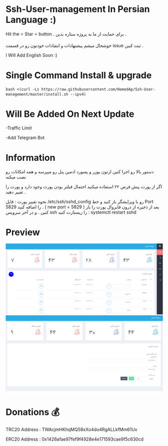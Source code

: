 # Ssh-User-management In Persian Language :)
Hit the ⭐ Star ⭐ button .
برای حمایت از ما به پروژه ستاره بدین . 

خوشحال میشم پیشنهادات و انتقادات خودتون رو در قسمت issue ثبت کنین .

I Will Add English Soon :)

# Single Command Install & upgrade


````
bash <(curl -Ls https://raw.githubusercontent.com/HamedAp/Ssh-User-management/master/install.sh --ipv4)
````
# Will Be Added On Next Update 

-Traffic Limit

-Add Telegram Bot




# Information
دستور بالا رو اجرا کنین ازتون یوزر و پسورد ادمین پنل رو میپرسه و همه امکانات رو نصب میکنه 

اگر از پورت پیش فرض ۲۲ استفاده میکنید احتمال فیلتر بودن پورت وجود دارد و پورت را تغییر دهید .

نحوه تغییر پورت : 
فایل /etc/ssh/sshd_config رو با ویرایشگر باز کنید و خط 
Port 5829
را اضافه کنید . 
( new port = 5829 )
بعد از ذخیره از درون فایروال پورت را باز کنین .
و در آخر سرویس ssh را ریستارت کنید :
systemctl restart sshd



# Preview
![](screenshot/Capture.PNG)
![](screenshot/22.PNG)


# Donations 💰
TRC20 Address :
TWAcjmHKhqMQ58xXo4do4RgALLkfMm61Ux

ERC20 Address :
0x1426afae97fef9f4928e4e171593cae9f5c630cd
